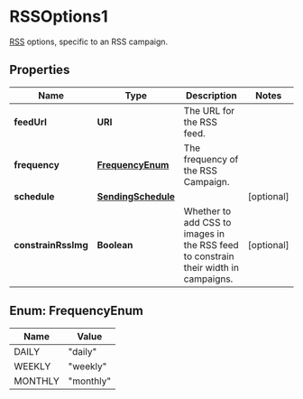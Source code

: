 

# RSSOptions1

[RSS](https://mailchimp.com/help/share-your-blog-posts-with-mailchimp/) options, specific to an RSS campaign.

## Properties

| Name | Type | Description | Notes |
|------------ | ------------- | ------------- | -------------|
|**feedUrl** | **URI** | The URL for the RSS feed. |  |
|**frequency** | [**FrequencyEnum**](#FrequencyEnum) | The frequency of the RSS Campaign. |  |
|**schedule** | [**SendingSchedule**](SendingSchedule.md) |  |  [optional] |
|**constrainRssImg** | **Boolean** | Whether to add CSS to images in the RSS feed to constrain their width in campaigns. |  [optional] |



## Enum: FrequencyEnum

| Name | Value |
|---- | -----|
| DAILY | &quot;daily&quot; |
| WEEKLY | &quot;weekly&quot; |
| MONTHLY | &quot;monthly&quot; |



